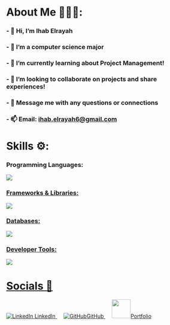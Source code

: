 # About Me 👨🏽‍💻:<br>
### - 👋 Hi, I’m Ihab Elrayah 
### - 👀 I’m a computer science major 
### - 🌱 I’m currently learning about Project Management! 
### - 👥 I’m looking to collaborate on projects and share experiences! 
### - 💬 Message me with any questions or connections
### - 📫 Email: ihab.elrayah6@gmail.com <br>



# Skills ⚙️: <br>
### Programming Languages:  
 
  <a href="https://skillicons.dev">  
         <img src="https://skillicons.dev/icons?i=python,java,cpp,js,html,css" /><br>

 ### Frameworks & Libraries:  
 
  <a href="https://skillicons.dev">  
          <img src="https://skillicons.dev/icons?i=react,nextjs,nodejs,express,flask,spring,typescript" /><br>
          
### Databases:  

   <a href="https://skillicons.dev">  
          <img src="https://skillicons.dev/icons?i=firebase,postgres,mysql,mongodb" /><br>
          
### Developer Tools:  

  <a href="https://skillicons.dev">  
          <img src="https://skillicons.dev/icons?i=git,aws,gcp,linux" /><br>


# Socials 📲  <br>


<p align="left">
  <a href="http://www.linkedin.com/in/ihab-elrayah" target="_blank" rel="noreferrer">
    <img src="https://skillicons.dev/icons?i=linkedin" alt="LinkedIn"> <text>LinkedIn<text>
  </a> 
  <a href="https://github.com/ihab-elrayah" target="_blank" rel="noreferrer">
    <img src="https://skillicons.dev/icons?i=github" alt="GitHub"><text>GitHub<text>
  </a> 
  <a href="https://ihab-personal-portfolio.netlify.app/" target="_blank" rel="noreferrer">
    <img src="https://github.com/ihab-elrayah/ihab-elrayah/assets/127975319/fff7bd7c-ea2b-476e-aadc-0ac3f9d59878" width="50 alt="Portfolio"><text>Portfolio<text>
  </a>
</p>
